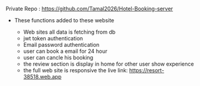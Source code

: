 Private Repo  : https://github.com/Tamal2026/Hotel-Booking-server
* These functions added to these website

  * Web sites all data is fetching from db
  * jwt token authentication
  * Email password authentication
  * user can book a email for 24 hour
  * user can cancle his booking
  * the review section is display in home for other user show experience
  * the full web site is responsive
the live link: https://resort-38518.web.app
